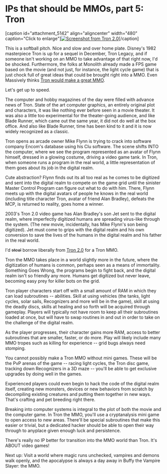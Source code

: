 # IPs that should be MMOs, part 5: Tron

[caption id="attachment\_5142" align="aligncenter" width="480" caption="Click to enlarge"][![](http://westkarana.com/wp-content/uploads/2010/05/screenshot9-480x360.jpg "Screenshot from Tron 2.0")](http://westkarana.com/wp-content/uploads/2010/05/screenshot9.jpg)[/caption]

This is a softball pitch. Nice and slow and over home plate. Disney's 1982 masterpiece Tron is up for a sequel in December, Tron Legacy, and if someone isn't working on an MMO to take advantage of that right now, I'd be shocked. Furthermore, the folks at Monolith already made a FPS game based on the movie (and not just, for instance, the light cycle game) that is just chock full of great ideas that could be brought right into a MMO. Even Massively thinks [Tron would make a great MMO](http://www.massively.com/2008/05/30/movies-that-could-be-mmos-tron/).

Let's get up to speed.

The computer and hobby magazines of the day were filled with advance news of Tron. State of the art computer graphics, an entirely original plot and characters, it was like nothing ever before seen in a movie theater. It was also a little too experimental for the theater-going audience, and like Blade Runner, which came out the same year, it did not do well at the box office. And also like Blade Runner, time has been kind to it and it is now widely recognized as a classic.

Tron opens as arcade owner Mike Flynn is trying to crack into software company Encom's database using his Clu software. The scene shifts INTO the computer, where we see the program represented as an avatar of Flynn himself, dressed in a glowing costume, driving a video game tank. In Tron, when someone runs a program in the real world, a little representation of them goes about its job in the digital realm.

Cute abstraction? Flynn finds out its all too real as he comes to be digitized and sent into the digital realm to compete on the game grid until the sinister Master Control Program can figure out what to do with him. There, Flynn meets up with the digital avatars of people he knows in the real world (including title character Tron, avatar of friend Alan Bradley), defeats the MCP, is returned to reality, goes home a winner.

2003's Tron 2.0 video game has Alan Bradley's son Jet sent to the digital realm, where imperfectly digitized humans are spreading virus-like through the system. (The new movie, incidentally, has Mike Flynn's son being digitized). Jet must come to grips with the digital realm and his own conversion to save the lives of the humans in the digital realm and his father in the real world.

I'd ~~steal~~ borrow liberally from [Tron 2.0](http://en.wikipedia.org/wiki/Tron_2.0) for a Tron MMO.

Tron the MMO takes place in a world slightly more in the future, where the digitization of humans is common, perhaps seen as a means of immortality. Something Goes Wrong, the programs begin to fight back, and the digital realm isn't so friendly any more. Humans get digitized but never leave, becoming easy prey for killer bots on the grid.

Tron player characters start off with a small amount of RAM in which they can load subroutines -- abilities. Skill at using vehicles (the tanks, light cycles, solar sails, Recognizers and more will be in the game), skill at using the deadly discs, skills at healing and so forth will be acquired through gameplay. Players will typically not have room to keep all their subroutines loaded at once, but will have to swap routines in and out in order to take on the challenge of the digital realm.

As the player progresses, their character gains more RAM, access to better subroutines that are smaller, faster, or do more. Play will likely include many MMO tropes such as killing for experience -- grid bugs always need stomping.

You cannot possibly make a Tron MMO without mini games. These will be the PvP arenas of the game -- racing light cycles, the Tron disc game, tracking down Recognizers in a 3D maze -- you'll be able to get exclusive upgrades by doing well in the games.

Experienced players could even begin to hack the code of the digital realm itself, creating new monsters, devices or new behaviors from scratch by decompiling existing creatures and putting them together in new ways. That's crafting and pet breeding right there.

Breaking into computer systems is integral to the plot of both the movie and the computer game. In Tron the MMO, you'll use a cryptanalysis mini game to open access to new areas. There'll be special subroutines that make this easier or trivial, but a dedicated hacker should be able to open their way through to anyplace given enough luck and persistence.

There's really no IP better for transition into the MMO world than Tron. It's ABOUT video games!

Next up: Visit a world where magic runs unchecked, vampires and demons walk openly, and the apocalypse is always a day away in Buffy the Vampire Slayer: the MMO.


